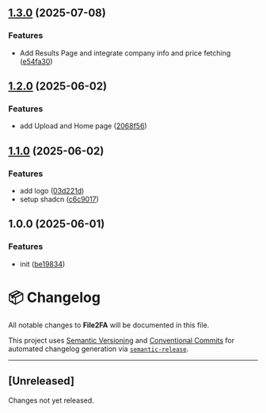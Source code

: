 ## [1.3.0](https://github.com/TheAlakazam/file2fa/compare/v1.2.0...v1.3.0) (2025-07-08)

### Features

* Add Results Page and integrate company info and price fetching ([e54fa30](https://github.com/TheAlakazam/file2fa/commit/e54fa304f6b9f08499c6feb318752b53e5844f41))

## [1.2.0](https://github.com/TheAlakazam/file2fa/compare/v1.1.0...v1.2.0) (2025-06-02)

### Features

* add Upload and Home page ([2068f56](https://github.com/TheAlakazam/file2fa/commit/2068f5688f19ce59a0e06bad3f802517cb6a2012))

## [1.1.0](https://github.com/TheAlakazam/file2fa/compare/v1.0.0...v1.1.0) (2025-06-02)

### Features

* add logo ([03d221d](https://github.com/TheAlakazam/file2fa/commit/03d221d62f83ea1712ef066110bc739ef6d8062e))
* setup shadcn ([c6c9017](https://github.com/TheAlakazam/file2fa/commit/c6c90179c5bb1d0a41ada545b12ea2a6892456da))

## 1.0.0 (2025-06-01)

### Features

* init ([be19834](https://github.com/TheAlakazam/file2fa/commit/be19834be5093bfad9325e9635186660330d3963))

# 📦 Changelog

All notable changes to **File2FA** will be documented in this file.

This project uses [Semantic Versioning](https://semver.org) and [Conventional Commits](https://www.conventionalcommits.org/) for automated changelog generation via [`semantic-release`](https://github.com/semantic-release/semantic-release).

---

## [Unreleased]

Changes not yet released.
